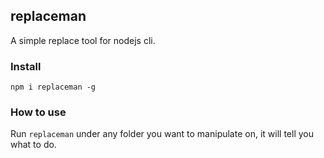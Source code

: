 replaceman
------

A simple replace tool for nodejs cli.


### Install 

```
npm i replaceman -g
```

### How to use

Run `replaceman` under any folder you want to manipulate on, it will tell you what to do.
